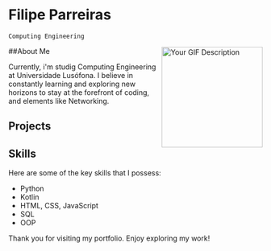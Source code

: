 # Filipe Parreiras
`Computing Engineering`

<img src="https://media.giphy.com/media/XE90Rm9DzCVfHb7zTe/giphy.gif" alt="Your GIF Description" style="float: right; height: 200px;">


##About Me

  Currently, i'm studig Computing Engineering at Universidade Lusófona. I believe in constantly learning and exploring new horizons to stay at the forefront of coding, and elements like Networking. 

## Projects



## Skills

Here are some of the key skills that I possess:

- Python
- Kotlin
- HTML, CSS, JavaScript
- SQL
- OOP
  

Thank you for visiting my portfolio. Enjoy exploring my work!

